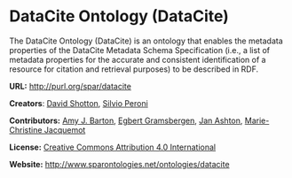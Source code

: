 # DataCite Ontology (DataCite)

The DataCite Ontology (DataCite) is an ontology that enables the metadata properties of the DataCite Metadata Schema Specification (i.e., a list of metadata properties for the accurate and consistent identification of a resource for citation and retrieval purposes) to be described in RDF.

**URL:** http://purl.org/spar/datacite

**Creators**: [David Shotton](http://orcid.org/0000-0001-5506-523X), [Silvio Peroni](http://orcid.org/0000-0003-0530-4305)

**Contributors:** [Amy J. Barton](https://orcid.org/0000-0002-2184-3723), [Egbert Gramsbergen](https://www.linkedin.com/in/egbertgramsbergen/), [Jan Ashton](https://www.bl.uk/people/experts/janet-ashton), [Marie-Christine Jacquemot](https://orcid.org/0000-0002-6316-1472)

**License:** [Creative Commons Attribution 4.0 International](https://creativecommons.org/licenses/by/4.0/legalcode)

**Website:** http://www.sparontologies.net/ontologies/datacite

